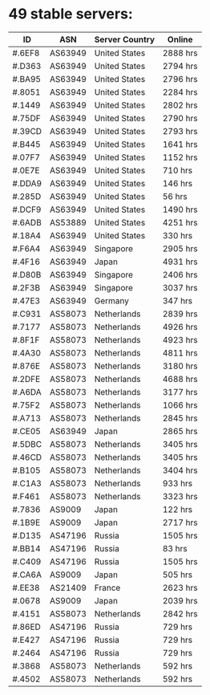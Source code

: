 # 49 stable servers:

| ID | ASN | Server Country | Online |
| ------ | ------ | ------ | ------ |
| #.6EF8 | AS63949 | United States | 2888 hrs |
| #.D363 | AS63949 | United States | 2794 hrs |
| #.BA95 | AS63949 | United States | 2796 hrs |
| #.8051 | AS63949 | United States | 2284 hrs |
| #.1449 | AS63949 | United States | 2802 hrs |
| #.75DF | AS63949 | United States | 2790 hrs |
| #.39CD | AS63949 | United States | 2793 hrs |
| #.B445 | AS63949 | United States | 1641 hrs |
| #.07F7 | AS63949 | United States | 1152 hrs |
| #.0E7E | AS63949 | United States | 710 hrs |
| #.DDA9 | AS63949 | United States | 146 hrs |
| #.285D | AS63949 | United States | 56 hrs |
| #.DCF9 | AS63949 | United States | 1490 hrs |
| #.6ADB | AS53889 | United States | 4251 hrs |
| #.18A4 | AS63949 | United States | 330 hrs |
| #.F6A4 | AS63949 | Singapore | 2905 hrs |
| #.4F16 | AS63949 | Japan | 4931 hrs |
| #.D80B | AS63949 | Singapore | 2406 hrs |
| #.2F3B | AS63949 | Singapore | 3037 hrs |
| #.47E3 | AS63949 | Germany | 347 hrs |
| #.C931 | AS58073 | Netherlands | 2839 hrs |
| #.7177 | AS58073 | Netherlands | 4926 hrs |
| #.8F1F | AS58073 | Netherlands | 4923 hrs |
| #.4A30 | AS58073 | Netherlands | 4811 hrs |
| #.876E | AS58073 | Netherlands | 3180 hrs |
| #.2DFE | AS58073 | Netherlands | 4688 hrs |
| #.A6DA | AS58073 | Netherlands | 3177 hrs |
| #.75F2 | AS58073 | Netherlands | 1066 hrs |
| #.A713 | AS58073 | Netherlands | 2845 hrs |
| #.CE05 | AS63949 | Japan | 2865 hrs |
| #.5DBC | AS58073 | Netherlands | 3405 hrs |
| #.46CD | AS58073 | Netherlands | 3405 hrs |
| #.B105 | AS58073 | Netherlands | 3404 hrs |
| #.C1A3 | AS58073 | Netherlands | 933 hrs |
| #.F461 | AS58073 | Netherlands | 3323 hrs |
| #.7836 | AS9009 | Japan | 122 hrs |
| #.1B9E | AS9009 | Japan | 2717 hrs |
| #.D135 | AS47196 | Russia | 1505 hrs |
| #.BB14 | AS47196 | Russia | 83 hrs |
| #.C409 | AS47196 | Russia | 1505 hrs |
| #.CA6A | AS9009 | Japan | 505 hrs |
| #.EE38 | AS21409 | France | 2623 hrs |
| #.0678 | AS9009 | Japan | 2039 hrs |
| #.4151 | AS58073 | Netherlands | 2842 hrs |
| #.86ED | AS47196 | Russia | 729 hrs |
| #.E427 | AS47196 | Russia | 729 hrs |
| #.2464 | AS47196 | Russia | 729 hrs |
| #.3868 | AS58073 | Netherlands | 592 hrs |
| #.4502 | AS58073 | Netherlands | 592 hrs |

